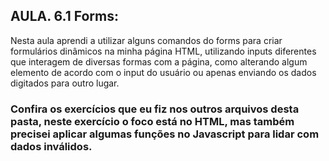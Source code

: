## AULA. 6.1 Forms:

Nesta aula aprendi a utilizar alguns comandos do forms para criar formulários dinâmicos na minha página HTML, utilizando inputs diferentes que interagem de diversas formas com a página, como alterando algum elemento de acordo com o input do usuário ou apenas enviando os dados digitados para outro lugar.

### Confira os exercícios que eu fiz nos outros arquivos desta pasta, neste exercício o foco está no HTML, mas também precisei aplicar algumas funções no Javascript para lidar com dados inválidos.